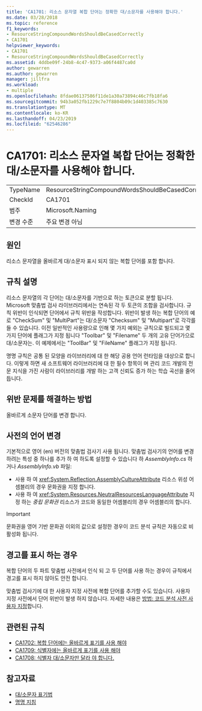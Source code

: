 ```yaml
---
title: 'CA1701: 리소스 문자열 복합 단어는 정확한 대/소문자를 사용해야 합니다.'
ms.date: 03/28/2018
ms.topic: reference
f1_keywords:
- ResourceStringCompoundWordsShouldBeCasedCorrectly
- CA1701
helpviewer_keywords:
- CA1701
- ResourceStringCompoundWordsShouldBeCasedCorrectly
ms.assetid: 4ddbe09f-24b8-4c47-9373-a06f4487ca0d
author: gewarren
ms.author: gewarren
manager: jillfra
ms.workload:
- multiple
ms.openlocfilehash: 8fdae06137586f11de1a30a73894c46c7fb18fa6
ms.sourcegitcommit: 94b3a052fb1229c7e7f8804b09c1d403385c7630
ms.translationtype: MT
ms.contentlocale: ko-KR
ms.lasthandoff: 04/23/2019
ms.locfileid: "62546286"
---
```

# <a name="ca1701-resource-string-compound-words-should-be-cased-correctly"></a>CA1701: 리소스 문자열 복합 단어는 정확한 대/소문자를 사용해야 합니다.

|||
|-|-|
|TypeName|ResourceStringCompoundWordsShouldBeCasedCorrectly|
|CheckId|CA1701|
|범주|Microsoft.Naming|
|변경 수준|주요 변경 아님|

## <a name="cause"></a>원인

리소스 문자열을 올바르게 대/소문자 표시 되지 않는 복합 단어를 포함 합니다.

## <a name="rule-description"></a>규칙 설명

리소스 문자열의 각 단어는 대/소문자를 기반으로 하는 토큰으로 분할 됩니다. Microsoft 맞춤법 검사 라이브러리에서는 연속된 각 두 토큰의 조합을 검사합니다. 규칙 위반이 인식되면 단어에서 규칙 위반을 작성합니다. 위반이 발생 하는 복합 단어의 예로 "CheckSum" 및 "MultiPart"는 대/소문자 "Checksum" 및 "Multipart"로 각각를 들 수 있습니다. 이전 일반적인 사용량으로 인해 몇 가지 예외는 규칙으로 빌드되고 몇 가지 단어에 플래그가 지정 됩니다 "Toolbar" 및 "Filename" 두 개의 고유 단어가으로 대/소문자는. 이 예제에서는 "ToolBar" 및 "FileName" 플래그가 지정 됩니다.

명명 규칙은 공통 된 모양을 라이브러리에 대 한 해당 공용 언어 런타임을 대상으로 합니다. 이렇게 하면 새 소프트웨어 라이브러리에 대 한 필수 항목이 며 관리 코드 개발의 전문 지식을 가진 사람이 라이브러리를 개발 하는 고객 신뢰도 증가 하는 학습 곡선을 줄어듭니다.

## <a name="how-to-fix-violations"></a>위반 문제를 해결하는 방법

올바르게 소문자 단어를 변경 합니다.

## <a name="change-the-dictionary-language"></a>사전의 언어 변경

기본적으로 영어 (en) 버전의 맞춤법 검사기 사용 됩니다. 맞춤법 검사기의 언어를 변경 하려는 특성 중 하나를 추가 하 여 하도록 설정할 수 있습니다 하 *AssemblyInfo.cs* 하거나 *AssemblyInfo.vb* 파일:

- 사용 하 여 <xref:System.Reflection.AssemblyCultureAttribute> 리소스 위성 어셈블리의 경우 문화권을 지정 합니다.
- 사용 하 여 <xref:System.Resources.NeutralResourcesLanguageAttribute> 지정 하는 *중립 문화권* 리소스가 코드와 동일한 어셈블리의 경우 어셈블리의 합니다.

> [!IMPORTANT]
> 문화권을 영어 기반 문화권 이외의 값으로 설정한 경우이 코드 분석 규칙은 자동으로 비활성화 됩니다.

## <a name="when-to-suppress-warnings"></a>경고를 표시 하는 경우

복합 단어의 두 파트 맞춤법 사전에서 인식 되 고 두 단어를 사용 하는 경우이 규칙에서 경고를 표시 하지 않아도 안전 합니다.

맞춤법 검사기에 대 한 사용자 지정 사전에 복합 단어를 추가할 수도 있습니다. 사용자 지정 사전에서 단어 위반이 발생 하지 않습니다. 자세한 내용은 [방법: 코드 분석 사전 사용자 지정](../code-quality/how-to-customize-the-code-analysis-dictionary.md)합니다.

## <a name="related-rules"></a>관련된 규칙

- [CA1702: 복합 단어에는 올바르게 표기를 사용 해야](../code-quality/ca1702-compound-words-should-be-cased-correctly.md)
- [CA1709: 식별자에는 올바르게 표기를 사용 해야](../code-quality/ca1709-identifiers-should-be-cased-correctly.md)
- [CA1708: 식별자 대/소문자만 달라 야 합니다.](../code-quality/ca1708-identifiers-should-differ-by-more-than-case.md)

## <a name="see-also"></a>참고자료

- [대/소문자 표기법](/dotnet/standard/design-guidelines/capitalization-conventions)
- [명명 지침](/dotnet/standard/design-guidelines/naming-guidelines)